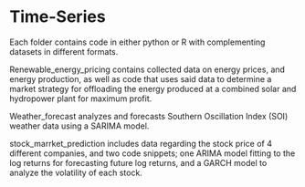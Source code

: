 # Time-Series

Each folder contains code in either python or R with complementing datasets in different formats.

Renewable_energy_pricing contains collected data on energy prices, and energy production, as well as code that uses said data to determine a market strategy for offloading the energy produced at a combined solar and hydropower plant for maximum profit.

Weather_forecast analyzes and forecasts Southern Oscillation Index (SOI) weather data using a SARIMA model.

stock_marrket_prediction includes data regarding the stock price of 4 different companies, and two code snippets; one ARIMA model fitting to the log returns for forecasting future log returns, and a GARCH model to analyze the volatility of each stock.
